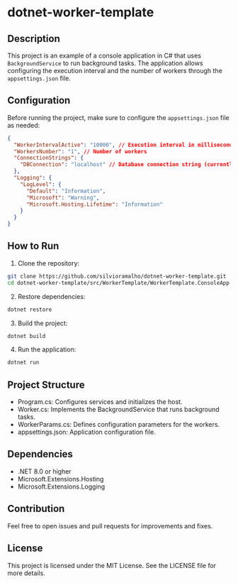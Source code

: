 # dotnet-worker-template

## Description

This project is an example of a console application in C# that uses `BackgroundService` to run background tasks. The application allows configuring the execution interval and the number of workers through the `appsettings.json` file.

## Configuration

Before running the project, make sure to configure the `appsettings.json` file as needed:

```json
{
  "WorkerIntervalActive": "10000", // Execution interval in milliseconds
  "WorkersNumber": "1", // Number of workers
  "ConnectionStrings": {
    "DBConnection": "localhost" // Database connection string (currently not used)
  },
  "Logging": {
    "LogLevel": {
      "Default": "Information",
      "Microsoft": "Warning",
      "Microsoft.Hosting.Lifetime": "Information"
    }
  }
}
```

## How to Run

1. Clone the repository:  

```bash
git clone https://github.com/silvioramalho/dotnet-worker-template.git
cd dotnet-worker-template/src/WorkerTemplate/WorkerTemplate.ConsoleApp 
```

2. Restore dependencies:  

```bash
dotnet restore
```

3. Build the project:  

```bash
dotnet build
```

4. Run the application:  

```bash
dotnet run
```

## Project Structure

* Program.cs: Configures services and initializes the host.
* Worker.cs: Implements the BackgroundService that runs background tasks.
* WorkerParams.cs: Defines configuration parameters for the workers.
* appsettings.json: Application configuration file.

## Dependencies

* .NET 8.0 or higher
* Microsoft.Extensions.Hosting
* Microsoft.Extensions.Logging


## Contribution

Feel free to open issues and pull requests for improvements and fixes.  


## License

This project is licensed under the MIT License. See the LICENSE file for more details.